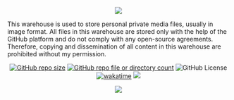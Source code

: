 <!-- 顶部图片 -->
<p align="center">
<img src="https://capsule-render.vercel.app/api?type=waving&color=timeGradient&height=300&&section=header&text=Private%20Archives&fontSize=90&fontAlign=50&fontAlignY=30&desc=Welcome!&descAlign=50&descSize=30&descAlignY=60&animation=twinkling" />
</p>
This warehouse is used to store personal private media files, usually in image format. All files in this warehouse are stored only with the help of the GitHub platform and do not comply with any open-source agreements. Therefore, copying and dissemination of all content in this warehouse are prohibited without my permission.

<!-- 徽章图标 -->
<p align="center">
<a href="https://github.com/A-conanclub/Private-Archives"><img alt="GitHub repo size" src="https://img.shields.io/github/repo-size/A-conanclub/Private-Archives"></a>
<a href="https://github.com/A-conanclub/Private-Archives"><img alt="GitHub repo file or directory count" src="https://img.shields.io/github/directory-file-count/A-conanclub/Private-Archives"></a>
<img alt="GitHub License" src="https://img.shields.io/github/license/A-conanclub/Private-Archives">
<a href="https://wakatime.com/@conanclub"><img src="https://wakatime.com/badge/github/A-conanclub/Private-Archives.svg" alt="wakatime"></a>
<!-- 访客统计 -->
<img src="https://komarev.com/ghpvc/?username=A-conanclub" />
</p>

<!-- 底部图片 -->
<p align="center">
<img src="https://capsule-render.vercel.app/api?type=waving&color=timeGradient&height=300&&section=footer&text=THE%20END&fontSize=90&fontAlign=50&fontAlignY=70&desc=Thank%20your%20for%20visiting!&descAlign=50&descSize=30&descAlignY=40&animation=twinkling" />
</p>
